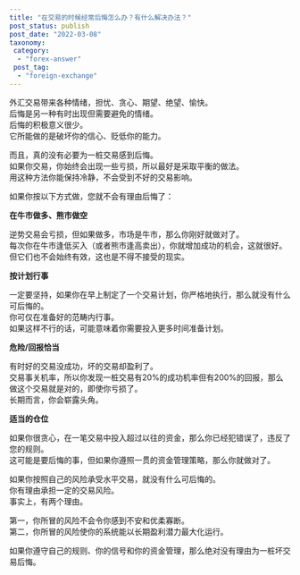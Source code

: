 ```yaml
---
title: "在交易的时候经常后悔怎么办？有什么解决办法？"
post_status: publish
post_date: "2022-03-08"
taxonomy:
 category: 
  - "forex-answer"
 post_tag: 
  - "foreign-exchange"
---
```


外汇交易带来各种情绪，担忧、贪心、期望、绝望、愉快。  
后悔是另一种有时出现但需要避免的情绪。  
后悔的积极意义很少。  
它所能做的是破坏你的信心、贬低你的能力。  

而且，真的没有必要为一桩交易感到后悔。  
如果你交易，你始终会出现一些亏损，所以最好是采取平衡的做法。  
用这种方法你能保持冷静，不会受到不好的交易影响。  

如果你按以下方式做，您就不会有理由后悔了：

**在牛市做多、熊市做空**

逆势交易会亏损，但如果做多，市场是牛市，那么你刚好就做对了。  
每次你在牛市逢低买入（或者熊市逢高卖出），你就增加成功的机会，这就很好。  
但它们也不会始终有效，这也是不得不接受的现实。  

**按计划行事**

一定要坚持，如果你在早上制定了一个交易计划，你严格地执行，那么就没有什么可后悔的。  
你可仅在准备好的范畴内行事。  
如果这样不行的话，可能意味着你需要投入更多时间准备计划。  

**危险/回报恰当**

有时好的交易没成功，坏的交易却盈利了。  
交易事关机率，所以你发现一桩交易有20%的成功机率但有200%的回报，那么做这个交易就是对的，即使你亏损了。  
长期而言，你会崭露头角。  

**适当的仓位**

如果你很贪心，在一笔交易中投入超过以往的资金，那么你已经犯错误了，违反了您的规则。  
这可能是要后悔的事，但如果你遵照一贯的资金管理策略，那么你就做对了。  

如果你按照自己的风险承受水平交易，就没有什么可后悔的。  
你有理由承担一定的交易风险。  
事实上，有两个理由。  

第一，你所冒的风险不会令你感到不安和优柔寡断。  
第二，你所冒的风险使你的系统能以长期盈利潜力最大化运行。  

如果你遵守自己的规则、你的信号和你的资金管理，那么绝对没有理由为一桩坏交易后悔。
